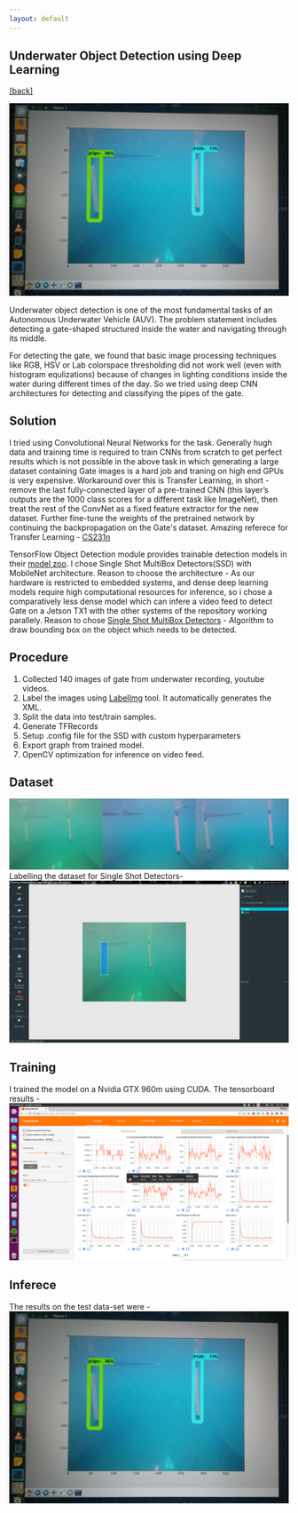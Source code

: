 ```yaml
---
layout: default
---
```


## Underwater Object Detection using Deep Learning

[[back]](./)

![](/assets/img/blog/inference.jpg)

Underwater object detection is one of the most fundamental tasks of an Autonomous Underwater Vehicle (AUV). The problem statement includes detecting a gate-shaped structured inside the water and navigating through its middle. 

For detecting the gate, we found that basic image processing techniques like RGB, HSV or Lab colorspace thresholding did not work well (even with histogram equlizations) because of changes in lighting conditions inside the water during different times of the day. So we tried using deep CNN architectures for detecting and classifying the pipes of the gate.

## Solution  
I tried using Convolutional Neural Networks for the task. Generally hugh data and training time is required to train CNNs from scratch to get perfect results which is not possible in the above task in which generating a large dataset containing Gate images is a hard job and traning on high end GPUs is very expensive. Workaround over this is Transfer Learning, in short - remove the last fully-connected layer of a pre-trained CNN (this layer’s outputs are the 1000 class scores for a different task like ImageNet), then treat the rest of the ConvNet as a fixed feature extractor for the new dataset. Further fine-tune the weights of the pretrained network by continuing the backpropagation on the Gate's dataset.
Amazing referece for Transfer Learning - [CS231n](http://cs231n.github.io/transfer-learning/)

TensorFlow Object Detection module provides trainable detection models in their [model zoo](https://github.com/tensorflow/models/blob/master/research/object_detection/g3doc/detection_model_zoo.md). I chose Single Shot MultiBox Detectors(SSD) with MobileNet architecture.
Reason to choose the architecture - As our hardware is restricted to embedded systems, and dense deep learning models require high computational resources for inference, so i chose a comparatively less dense model which can infere a video feed to detect Gate on a Jetson TX1 with the other systems of the repository working parallely.
Reason to chose [Single Shot MultiBox Detectors](https://towardsdatascience.com/understanding-ssd-multibox-real-time-object-detection-in-deep-learning-495ef744fab) - Algorithm to draw bounding box on the object which needs to be detected.

## Procedure
1. Collected 140 images of gate from underwater recording, youtube videos.
2. Label the images using [LabelImg](https://github.com/tzutalin/labelImg) tool. It automatically generates the XML.
3. Split the data into test/train samples.
4. Generate TFRecords
5. Setup .config file for the SSD with custom hyperparameters
6. Export graph from trained model.
7. OpenCV optimization for inference on video feed.

## Dataset
![](/assets/img/blog/dataset.jpg)
Labelling the dataset for Single Shot Detectors-  
![](/assets/img/blog/labelling.png)

## Training
I trained the model on a Nvidia GTX 960m using CUDA. The tensorboard results -
![](/assets/img/blog/tensorboard.png)

## Inferece  
The results on the test data-set were -
![](/assets/img/blog/inference.jpg)

